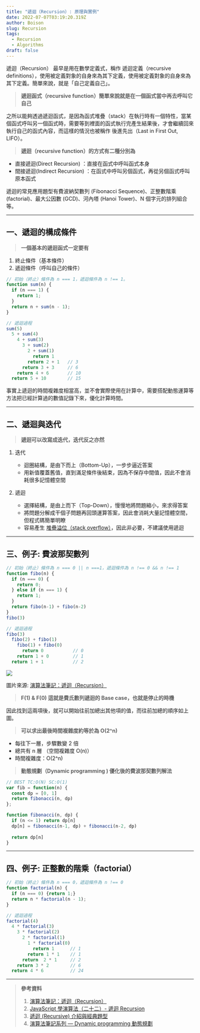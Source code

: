 ```yaml
---
title: "遞迴（Recursion）: 原理與實例"
date: 2022-07-07T03:19:20.319Z
author: Boison
slug: Recursion
tags:
  - Recursion
  - Algorithms
draft: false
---
```

遞迴（Recursion） 最早是用在數學定義式，稱作 遞迴定義（recursive definitions），使用被定義對象的自身來為其下定義，使用被定義對象的自身來為其下定義。簡單來說，就是「自己定義自己」。

> **遞迴函式（recursive function）簡單來說就是在一個函式當中再去呼叫它自己**

之所以能夠透過遞迴函式，是因為函式堆疊（stack）在執行時有一個特性，當某個函式呼叫另一個函式時，需要等到裡面的函式執行完產生結果後，才會繼續回來執行自己的函式內容，而這樣的情況也被稱作 後進先出（Last in First Out, LIFO）。

> **遞迴（recursive function）的方式有二種分別為**

* 直接遞迴(Direct Recursion) ：直接在函式中呼叫函式本身
* 間接遞迴(Indirect Recursion) ：在函式中呼叫另個函式，再從另個函式呼叫原本函式

遞迴的常見應用題型有費波納契數列 (Fibonacci Sequence)、正整數階乘 (factorial)、最大公因數 (GCD)、河內塔 (Hanoi Tower)、N 個字元的排列組合等。

- - -

## 一、遞迴的構成條件

> **一個基本的遞迴函式一定要有**

1. 終止條件（基本條件）
2. 遞迴條件（呼叫自己的條件）

```javascript
// 初始（終止）條件為 n === 1，遞迴條件為 n !== 1。
function sum(n) {
  if (n === 1) {
    return 1;
  }
  return n + sum(n - 1);
}

// 遞迴過程
sum(5)
  5 + sum(4)
    4 + sum(3)
      3 + sum(2)
        2 + sum(1)
          return 1
        return 2 + 1   // 3
      return 3 + 3     // 6
    return 4 + 6       // 10
  return 5 + 10        // 15
```

事實上遞迴的時間複雜度相當高，並不會實際使用在計算中，需要搭配動態運算等方法把已經計算過的數值記錄下來，優化計算時間。

- - -

## 二、遞迴與迭代

> **遞迴可以改寫成迭代，迭代反之亦然**

1. 迭代

   * 迴圈結構，是由下而上（Bottom-Up），一步步逼近答案
   * 用新值覆蓋舊值，直到滿足條件後結束，因為不保存中間值，因此不會消耗很多記憶體空間
2. 遞迴

   * 選擇結構，是由上而下（Top-Down），慢慢地將問題縮小，來求得答案
   * 將問題分解成干個子問題再回頭運算答案，因此會消耗大量記憶體空間，但程式碼簡單明瞭
   * 容易產生 [堆疊溢位（stack overflow）](https://zh.wikipedia.org/wiki/%E5%A0%86%E7%96%8A%E6%BA%A2%E4%BD%8D)，因此非必要，不建議使用遞迴

- - -

## 三、例子: 費波那契數列

```javascript
// 初始（終止）條件為 n === 0 || n ===1，遞迴條件為 n !== 0 && n !== 1
function fibo(n) {
  if (n === 0) {
    return 0;
  } else if (n === 1) {
    return 1;
  } 
  return fibo(n-1) + fibo(n-2)
}
fibo(3)

// 遞迴過程
fibo(3)
  fibo(2) + fibo(1) 
    fibo(1) + fibo(0)
      return 0           // 0
    return 1 + 0         // 1
  return 1 + 1           // 2
```

![](https://miro.medium.com/max/1400/0*8l3i67OHS_YSXPKX.jpeg)

圖片來源: [演算法筆記：遞迴（Recursion）](https://medium.com/traveling-light-taipei/%E6%BC%94%E7%AE%97%E6%B3%95%E7%AD%86%E8%A8%98-%E9%81%9E%E8%BF%B4-recursion-e66e81566679)

> **F(1) & F(0) 這就是費氏數列遞迴的 Base case，也就是停止的時機**

因此找到這兩項後，就可以開始往前加總出其他項的值，而往前加總的順序如上圖。

> **可以求出最後時間複雜度約等於為 O(2^n)**

* 每往下一層，步驟數變 2 倍
* 總共有 n 層 （空間複雜度 O(n)）
* 時間複雜度：O(2^n)

> **動態規劃（Dynamic programming ) 優化後的費波那契數列解法**

```javascript
// BEST TC:O(N) SC:O(1)
var fib = function(n) {
  const dp = [0, 1]
  return fibonacci(n, dp)
};

function fibonacci(n, dp) {
  if (n <= 1) return dp[n]  
  dp[n] = fibonacci(n-1, dp) + fibonacci(n-2, dp)
  
  return dp[n]
}
```

- - -

## 四、例子: 正整數的階乘（factorial）

```javascript
// 初始（終止）條件為 n === 0，遞迴條件為 n !== 0
function factorial(n) {
  if (n === 0) {return 1;}
  return n * factorial(n - 1);
}

// 遞迴過程
factorial(4) 
  4 * factorial(3) 
    3 * factorial(2)
      2 * factorial(1)
        1 * factorial(0)
          return 1      // 1
        return 1 * 1    // 1
      return  2 * 1     // 2
    return 3 * 2        // 6
  return 4 * 6          // 24 
```

- - -

> **參考資料**
>
> 1. [演算法筆記：遞迴（Recursion）](https://medium.com/traveling-light-taipei/%E6%BC%94%E7%AE%97%E6%B3%95%E7%AD%86%E8%A8%98-%E9%81%9E%E8%BF%B4-recursion-e66e81566679)
> 2. [JavaScript 學演算法（二十二）- 遞迴 Recursion](https://chupai.github.io/posts/2008/alg_recursion/)
> 3. [遞迴 (Recursive) 介紹與經典題型](https://kopu.chat/%E9%81%9E%E8%BF%B4-recursive-%E4%BB%8B%E7%B4%B9%E8%88%87%E7%B6%93%E5%85%B8%E9%A1%8C%E5%9E%8B/)﻿
> 4. [演算法筆記系列 — Dynamic programming 動態規劃](https://medium.com/%E6%8A%80%E8%A1%93%E7%AD%86%E8%A8%98/%E6%BC%94%E7%AE%97%E6%B3%95%E7%AD%86%E8%A8%98%E7%B3%BB%E5%88%97-dynamic-programming-%E5%8B%95%E6%85%8B%E8%A6%8F%E5%8A%83-de980ca4a2d3)
